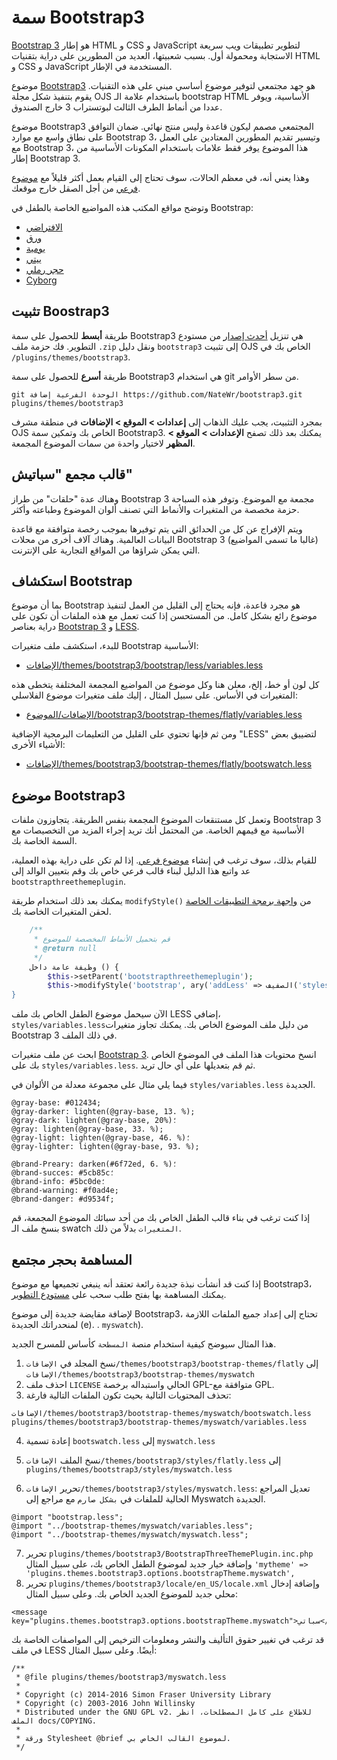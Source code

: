 # سمة Bootstrap3
[Bootstrap 3](https://getbootstrap.com/docs/3.4/) هو إطار HTML و CSS و JavaScript لتطوير تطبيقات ويب سريعة الاستجابة ومحمولة أول. بسبب شعبيتها، العديد من المطورين على دراية بتقنيات HTML و CSS و JavaScript المستخدمة في الإطار.

موضوع [Bootstrap3](https://github.com/NateWr/bootstrap3) هو جهد مجتمعي لتوفير موضوع أساسي مبني على هذه التقنيات. يقوم بتنفيذ شكل مجلة OJS باستخدام علامة الـ bootstrap HTML الأساسية، ويوفر عددا من أنماط الطرف الثالث لبوتستراب 3 خارج الصندوق.

موضوع Bootstrap3 المجتمعي مصمم ليكون قاعدة وليس منتج نهائي. ضمان التوافق على نطاق واسع مع موارد Bootstrap 3، وتيسير تقديم المطورين المعتادين على العمل مع Bootstrap 3، هذا الموضوع يوفر فقط علامات باستخدام المكونات الأساسية من إطار Bootstrap 3.

وهذا يعني أنه، في معظم الحالات، سوف تحتاج إلى القيام بعمل أكثر قليلاً مع [موضوع فرعي](child-themes.md) من أجل الصقل خارج موقعك.

وتوضح مواقع المكتب هذه المواضيع الخاصة بالطفل في Bootstrap:
- [الافتراضي](https://demo.publicknowledgeproject.org/ojs3/demo/index.php/boot1)
- [ورق](https://demo.publicknowledgeproject.org/ojs3/demo/index.php/boot2)
- [يومية](https://demo.publicknowledgeproject.org/ojs3/demo/index.php/boot3)
- [ييتي](https://demo.publicknowledgeproject.org/ojs3/demo/index.php/boot5)
- [حجر رملي](https://demo.publicknowledgeproject.org/ojs3/demo/index.php/boot6)
- [Cyborg](https://demo.publicknowledgeproject.org/ojs3/demo/index.php/boot4)

## تثبيت Boostrap3

طريقة **أبسط** للحصول على سمة Bootstrap3 هي تنزيل [أحدث إصدار](https://github.com/NateWr/bootstrap3/releases) من مستودع التطوير. فك حزمة ملف `.zip` ونقل دليل `bootstrap3` إلى تثبيت OJS الخاص بك في `/plugins/themes/bootstrap3`.

طريقة **أسرع** للحصول على سمة Bootstrap3 هي استخدام git من سطر الأوامر.

```
git الوحدة الفرعية إضافة https://github.com/NateWr/bootstrap3.git plugins/themes/bootstrap3
```

بمجرد التثبيت، يجب عليك الذهاب إلى **إعدادات > الموقع > الإضافات** في منطقة مشرف OJS الخاص بك وتمكين سمة Bootstrap3. يمكنك بعد ذلك تصفح **الإعدادات > الموقع > المظهر** لاختيار واحدة من سمات الموضوع المجمعة.

## قالب مجمع "سباتيش"
وهناك عدة "حلقات" من طراز Bootstrap 3 مجمعة مع الموضوع. وتوفر هذه السباحة حزمة مخصصة من المتغيرات والأنماط التي تصنف ألوان الموضوع وطباعته وأكثر.

ويتم الإفراج عن كل من الحدائق التي يتم توفيرها بموجب رخصة متوافقة مع قاعدة البيانات العالمية. وهناك آلاف أخرى من محلات Bootstrap 3 (غالبا ما تسمى المواضيع) التي يمكن شراؤها من المواقع التجارية على الإنترنت.

## استكشاف Bootstrap
بما أن موضوع Bootstrap هو مجرد قاعدة، فإنه يحتاج إلى القليل من العمل لتنفيذ موضوع رائع بشكل كامل. من المستحسن إذا كنت تعمل مع هذه الملفات أن تكون على دراية بعناصر [Bootstrap 3](https://getbootstrap.com/docs/3.4/getting-started/) و [LESS](http://lesscss.org/features/).

للبدء، استكشف ملف متغيرات Bootstrap الأساسية:

- [الإضافات/themes/bootstrap3/bootstrap/less/variables.less](https://github.com/NateWr/bootstrap3/blob/master/bootstrap/less/variables.less)

كل لون أو خط، إلخ، معلن هنا وكل موضوع من المواضيع المجمعة المختلفة يتخطى هذه المتغيرات في الأساس. على سبيل المثال ، إليك ملف متغيرات موضوع الفلاسلي:

- [الإضافات/الموضوع/bootstrap3/bootstrap-themes/flatly/variables.less](https://github.com/NateWr/bootstrap3/blob/master/bootstrap-themes/flatly/variables.less)

ومن ثم فإنها تحتوي على القليل من التعليمات البرمجية الإضافية "LESS" لتضييق بعض الأشياء الأخرى:

- [الإضافات/themes/bootstrap3/bootstrap-themes/flatly/bootswatch.less](https://github.com/NateWr/bootstrap3/blob/master/bootstrap-themes/flatly/bootswatch.less)

## موضوع Bootstrap3

وتعمل كل مستنقعات الموضوع المجمعة بنفس الطريقة. يتجاوزون ملفات Bootstrap 3 الأساسية مع قيمهم الخاصة. من المحتمل أنك تريد إجراء المزيد من التخصيصات مع السمة الخاصة بك.

للقيام بذلك، سوف ترغب في إنشاء [موضوع فرعي](child-themes.md). إذا لم تكن على دراية بهذه العملية، عد واتبع هذا الدليل لبناء قالب فرعي خاص بك وقم بتعيين الوالد إلى `bootstrapthreethemeplugin`.

يمكنك بعد ذلك استخدام طريقة `modifyStyle()` من [واجهة برمجة التطبيقات الخاصة](theme-api.md) لحقن المتغيرات الخاصة بك.

```php
    /**
     * قم بتحميل الأنماط المخصصة للموضوع
     * @return null
     */
    وظيفة عامة داخل () {
        $this->setParent('bootstrapthreethemeplugin');
        $this->modifyStyle('bootstrap', ary('addLess' => الصفيف('styles/variables. س)))؛
}
```

الآن سيحمل موضوع الطفل الخاص بك ملف LESS إضافي، `styles/variables.less`من دليل ملف الموضوع الخاص بك. يمكنك تجاوز متغيرات Bootstrap 3 في ذلك الملف.

ابحث عن ملف متغيرات [Bootstrap 3](https://github.com/NateWr/bootstrap3/blob/master/bootstrap/less/variables.less). انسخ محتويات هذا الملف في الموضوع الخاص بك على `styles/variables.less`. ثم قم بتعديلها على أي حال تريد.

فيما يلي مثال على مجموعة معدلة من الألوان في `styles/variables.less` الجديدة.

```less
@gray-base: #012434;
@gray-darker: lighten(@gray-base, 13. %);
@gray-dark: lighten(@gray-base, 20%)؛
@gray: lighten(@gray-base, 33. %);
@gray-light: lighten(@gray-base, 46. %)؛
@gray-lighter: lighten(@gray-base, 93. %);

@brand-Preary: darken(#6f72ed, 6. %)؛
@brand-succes: #5cb85c؛
@brand-info: #5bc0de؛
@brand-warning: #f0ad4e;
@brand-danger: #d9534f;
```

إذا كنت ترغب في بناء قالب الطفل الخاص بك من أحد سبائك الموضوع المجمعة، قم بنسخ ملف الـ swatch `المتغيرات` بدلاً من ذلك.

## المساهمة بحجر مجتمع
إذا كنت قد أنشأت نبذة جديدة رائعة تعتقد أنه ينبغي تجميعها مع موضوع Bootstrap3، يمكنك المساهمة بها بفتح طلب سحب على [مستودع التطوير](https://github.com/NateWr/bootstrap3/).

لإضافة مقايضة جديدة إلى موضوع Bootstrap3، تحتاج إلى إعداد جميع الملفات اللازمة لمنحدراتك الجديدة (e). . `myswatch`).

هذا المثال سيوضح كيفية استخدام منصة `المسطحة` كأساس للمسرح الجديد.

1. نسخ المجلد في `الإضافات/themes/bootstrap3/bootstrap-themes/flatly` إلى `الإضافات/themes/bootstrap3/bootstrap-themes/myswatch`
2. احذف ملف `LICENSE` الحالي واستبداله برخصة GPL-متوافقة مع GPL.
3. تحذف المحتويات التالية بحيث تكون الملفات التالية فارغة:
```
الإضافات/themes/bootstrap3/bootstrap-themes/myswatch/bootswatch.less
plugins/themes/bootstrap3/bootstrap-themes/myswatch/variables.less
```

4. إعادة تسمية `bootswatch.less` إلى `myswatch.less`

5. نسخ الملف `الإضافات/themes/bootstrap3/styles/flatly.less` إلى `plugins/themes/bootstrap3/styles/myswatch.less`
6. تحرير `الإضافات/themes/bootstrap3/styles/myswatch.less`: تعديل المراجع الحالية للملفات في `بشكل صارم` مع مراجع إلى Myswatch الجديدة.
```
@import "bootstrap.less";
@import "../bootstrap-themes/myswatch/variables.less";
@import "../bootstrap-themes/myswatch/myswatch.less"; 
```

7. تحرير `plugins/themes/bootstrap3/BootstrapThreeThemePlugin.inc.php` وإضافة خيار جديد لموضوع الطفل الخاص بك، على سبيل المثال `'mytheme' => 'plugins.themes.bootstrap3.options.bootstrapTheme.myswatch',`
8. تحرير `plugins/themes/bootstrap3/locale/en_US/locale.xml` وإضافة إدخال محلي جديد للموضوع الجديد الخاص بك. وعلى سبيل المثال:
```
<message key="plugins.themes.bootstrap3.options.bootstrapTheme.myswatch">سباتي</message>
```

قد ترغب في تغيير حقوق التأليف والنشر ومعلومات الترخيص إلى المواصفات الخاصة بك في ملف LESS أيضًا. وعلى سبيل المثال:
```
/**
 * @file plugins/themes/bootstrap3/myswatch.less
 *
 * Copyright (c) 2014-2016 Simon Fraser University Library
 * Copyright (c) 2003-2016 John Willinsky
 * Distributed under the GNU GPL v2. للاطلاع على كامل المصطلحات، انظر الملف docs/COPYING.
 *
 * ورقة Stylesheet @brief لموضوع القالب الخاص بي.
 */
 ```
